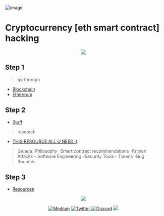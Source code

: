 ![image](https://user-images.githubusercontent.com/67026153/149590168-92b2636e-2c5a-4a4d-b3da-9b1940ba5d3d.png)

# Cryptocurrency [eth smart contract] hacking 

<p align="center">
<img src='https://media.giphy.com/media/TfF8sza4pzicHXLaoe/giphy.gif'>
</p>

## Step 1

> go through  

+ [Blockchain](./intro-blockchain.md) <br>
+ [Ethereum](./eth.md)<br>

## Step 2 

+ [Stuff](./concepts.md) <br>

> research 

+ [THIS RESOURCE ALL U NEED :)](https://consensys.github.io/smart-contract-best-practices/) <br>

>General Philosophy -Smart contract recommendations -Known Attacks - Software Engineering -Security Tools - Tokens -Bug Bounties 

## Step 3 

+ [Resources](./share.md)

<p align="center">
<img src='https://media.giphy.com/media/l0Iyl55kTeh71nTXy/giphy.gif'>
</p>

<p align="center">
    <a href="https://thefamasgame.medium.com/">
    <img alt="Medium" src="https://img.shields.io/badge/Medium%20-%23000000.svg?&style=for-the-badge&logo=Medium&logoColor=white"/></a>
    <a href="https://twitter.com/ChabouAit">
    <img alt="Twitter" src="https://img.shields.io/badge/Twitter%20-%231DA1F2.svg?&style=for-the-badge&logo=Twitter&logoColor=white"</a>
    <a href="https://discord.gg/rFC7u7VKc9">
    <img alt="Discord" src="https://img.shields.io/badge/Discord%20-%237289DA.svg?&style=for-the-badge&logo=discord&logoColor=white"/></a>
    <a href="https://github.com/amine123ait.gpg">
    <img src="https://img.shields.io/badge/pgp-0xD1C381399984AAB5-313131?style=for-the-badge" /></a>
</p>
